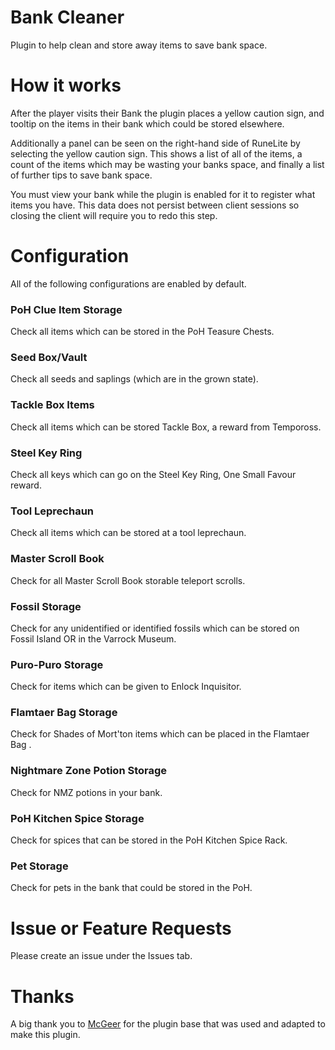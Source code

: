 
# Bank Cleaner
Plugin to help clean and store away items to save bank space.

# How it works
After the player visits their Bank the plugin places a yellow caution sign, and tooltip on the items in their bank which could be stored elsewhere.

Additionally a panel can be seen on the right-hand side of RuneLite by selecting the yellow caution sign. This shows a list of all of the items, a count of the items which may be wasting your banks space, and finally a list of further tips to save bank space.

You must view your bank while the plugin is enabled for it to register what items you have. This data does not persist between client sessions so closing the client will require you to redo this step.

# Configuration
All of the following configurations are enabled by default.
### PoH Clue Item Storage
Check all items which can be stored in the PoH Teasure Chests.

### Seed Box/Vault
Check all seeds and saplings (which are in the grown state).

### Tackle Box Items
Check all items which can be stored Tackle Box, a reward from Tempoross.

### Steel Key Ring
Check all keys which can go on the Steel Key Ring, One Small Favour reward.

### Tool Leprechaun
Check all items which can be stored at a tool leprechaun.

### Master Scroll Book
Check for all Master Scroll Book storable teleport scrolls.

### Fossil Storage
Check for any unidentified or identified fossils which can be stored on Fossil Island OR in the Varrock Museum.

### Puro-Puro Storage
Check for items which can be given to Enlock Inquisitor.

### Flamtaer Bag Storage
Check for Shades of Mort'ton items which can be placed in the Flamtaer Bag .

### Nightmare Zone Potion Storage
Check for NMZ potions in your bank.

### PoH Kitchen Spice Storage
Check for spices that can be stored in the PoH Kitchen Spice Rack.

### Pet Storage
Check for pets in the bank that could be stored in the PoH.

# Issue or Feature Requests
Please create an issue under the Issues tab.

# Thanks
A big thank you to [McGeer](https://github.com/mcgeer/) for the plugin base that was used and adapted to make this plugin.
